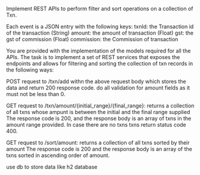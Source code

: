 Implement REST APIs to perform filter and sort operations on a collection of Txn.

Each event is a JSON entry with the following keys:
txnId: the Transaction id of the transaction (String) 
amount: the amount of transaction (Float)
gst: the gst of commission (Float)
commission: the Commission of transaction

 
You are provided with the implementation of the models required for all the APIs. The task is to implement a set of REST services that exposes the endpoints and 
allows for filtering and sorting the collection of txn records in the following ways:

POST request to /txn/add
withn the above request body
which stores the data and return 200 response code.
do all validation for amount fields as it must not be less than 0.

GET request to /txn/amount/{initial_range}/{final_range}:
returns a collection of all txns whose ampunt is between the initial and the final range supplied
The response code is 200, and the response body is an array of txns in the amount range provided.
In case there are no txns txns return status code 400.
 
GET request to /sort/amount:
returns a collection of all txns sorted by their amount
The response code is 200 and the response body is an array of the txns sorted in ascending order of amount.

use db to store data like h2 database
 
